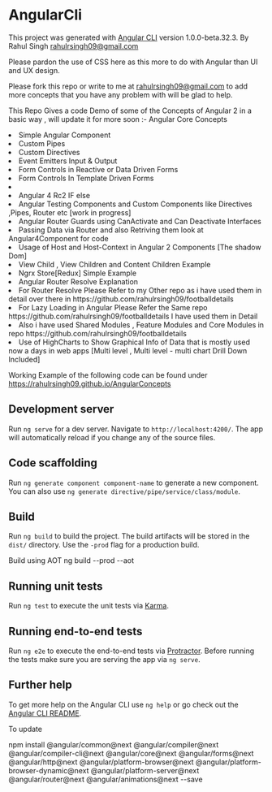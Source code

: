 # AngularCli

This project was generated with [Angular CLI](https://github.com/angular/angular-cli) version 1.0.0-beta.32.3.
By Rahul Singh <rahulrsingh09@gmail.com>

Please pardon the use of CSS here as this more to do with Angular than UI and UX design.

Please fork this repo or write to me at rahulrsingh09@gmail.com to add more concepts that you have any problem with will be glad to help.

This Repo Gives a code Demo of some of the Concepts of Angular 2 in a basic way , will update it for more soon :- 
Angular Core Concepts

<li>Simple Angular  Component</li>
<li>Custom Pipes</li>
<li>Custom Directives</li>
<li>Event Emitters  Input & Output</li>
<li>Form Controls in Reactive or Data Driven Forms </li>
<li>Form Controls In Template Driven Forms</li>
<li><Example of Http Module how to create a service in angular and error handling in Services/li>
<li>Angular 4 Rc2 IF else</li>
<li>Angular Testing Components and Custom Components like Directives ,Pipes, Router etc [work in progress] </li>
 
<li>Angular Router Guards using CanActivate and Can Deactivate Interfaces</li>
<li>Passing Data via Router and also Retriving them look at Angular4Component for code</li>
<li>Usage of Host and Host-Context in Angular 2 Components [The shadow Dom]</li>
<li>View Child , View Children and Content Children Example</li>
<li>Ngrx Store[Redux] Simple Example</li>
<li>Angular Router Resolve Explanation</li>
<li>For Router Resolve Please Refer to my Other repo as i have used them in detail over there in https://github.com/rahulrsingh09/footballdetails</li>
<li>For Lazy Loading in Angular Please Refer the Same repo https://github.com/rahulrsingh09/footballdetails I have used them in Detail</li>
<li>Also i have used Shared Modules , Feature Modules and Core Modules in repo https://github.com/rahulrsingh09/footballdetails </li>
<li>Use of HighCharts to Show Graphical Info of Data that is mostly used now a days in web apps [Multi level , Multi level - multi chart  Drill Down Included]</li>

Working Example of the following code can be found under 
https://rahulrsingh09.github.io/AngularConcepts


## Development server
Run `ng serve` for a dev server. Navigate to `http://localhost:4200/`. The app will automatically reload if you change any of the source files.

## Code scaffolding

Run `ng generate component component-name` to generate a new component. You can also use `ng generate directive/pipe/service/class/module`.

## Build

Run `ng build` to build the project. The build artifacts will be stored in the `dist/` directory. Use the `-prod` flag for a production build.

Build using AOT  ng build --prod --aot

## Running unit tests

Run `ng test` to execute the unit tests via [Karma](https://karma-runner.github.io).

## Running end-to-end tests

Run `ng e2e` to execute the end-to-end tests via [Protractor](http://www.protractortest.org/).
Before running the tests make sure you are serving the app via `ng serve`.

## Further help

To get more help on the Angular CLI use `ng help` or go check out the [Angular CLI README](https://github.com/angular/angular-cli/blob/master/README.md).


To update

npm install @angular/common@next @angular/compiler@next @angular/compiler-cli@next @angular/core@next @angular/forms@next @angular/http@next @angular/platform-browser@next @angular/platform-browser-dynamic@next @angular/platform-server@next @angular/router@next @angular/animations@next --save
